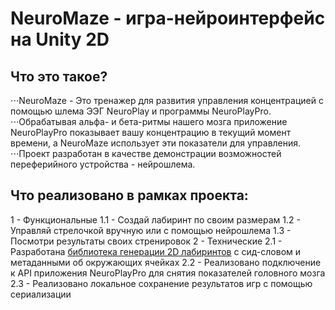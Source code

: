 # NeuroMaze - игра-нейроинтерфейс на Unity 2D
## Что это такое?
⋅⋅⋅NeuroMaze - Это тренажер для развития управления концентрацией с помощью шлема ЭЭГ NeuroPlay и программы NeuroPlayPro.
⋅⋅⋅Обрабатывая альфа- и бета-ритмы нашего мозга приложение NeuroPlayPro показывает вашу концентрацию в текущий момент времени, а NeuroMaze использует эти показатели для управления.
⋅⋅⋅Проект разработан в качестве демонстрации возможностей переферийного устройства - нейрошлема.
## Что реализовано в рамках проекта:
1 - Функциональные
1.1 - Создай лабиринт по своим размерам
1.2 - Управляй стрелочкой вручную или с помощью нейрошлема
1.3 - Посмотри результаты своих стренировок
2 - Технические
2.1 - Разработана [библиотека генерации 2D лабиринтов](https://github.com/LuisanArgoose/MazeLib) с сид-словом и метаданными об окружающих ячейках
2.2 - Реализовано подключение к API приложения NeuroPlayPro для снятия показателей головного мозга
2.3 - Реализовано локальное сохранение результатов игр с помощью сериализации


